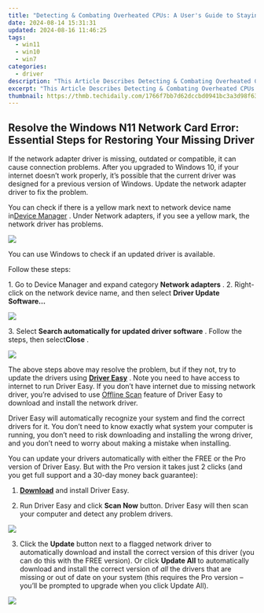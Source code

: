 ```yaml
---
title: "Detecting & Combating Overheated CPUs: A User's Guide to Staying Cool Under Pressure"
date: 2024-08-14 15:31:31
updated: 2024-08-16 11:46:25
tags:
  - win11
  - win10
  - win7
categories:
  - driver
description: "This Article Describes Detecting & Combating Overheated CPUs: A User's Guide to Staying Cool Under Pressure"
excerpt: "This Article Describes Detecting & Combating Overheated CPUs: A User's Guide to Staying Cool Under Pressure"
thumbnail: https://thmb.techidaily.com/1766f7bb7d62dccbd0941bc3a3d98f6308c902e159cc9f0ddd8cacd9204dab92.jpg
---
```


## Resolve the Windows N11 Network Card Error: Essential Steps for Restoring Your Missing Driver

If the network adapter driver is missing, outdated or compatible, it can cause connection problems. After you upgraded to Windows 10, if your internet doesn’t work properly, it’s possible that the current driver was designed for a previous version of Windows. Update the network adapter driver to fix the problem.

 You can check if there is a yellow mark next to network device name in[Device Manager](https://tools.techidaily.com/drivereasy/download/) . Under Network adapters, if you see a yellow mark, the network driver has problems.

![](https://images.drivereasy.com/wp-content/uploads/2016/04/img_57148e07e069a.png)

 You can use Windows to check if an updated driver is available.

Follow these steps:

 1\. Go to Device Manager and expand category **Network adapters** .
 2\. Right-click on the network device name, and then select **Driver Update Software…**

![](https://images.drivereasy.com/wp-content/uploads/2016/04/img_5714a3bb3ee89.png)

 3\. Select **Search automatically for updated driver software** . Follow the steps, then select**Close** .

![](https://images.drivereasy.com/wp-content/uploads/2016/04/img_5714a432e52c3.png)

 The above steps above may resolve the problem, but if they not, try to update the drivers using **[Driver Easy](https://tools.techidaily.com/drivereasy/download/)**  . Note you need to have access to internet to run Driver Easy. If you don’t have internet due to missing network driver, you’re advised to use [Offline Scan](https://tools.techidaily.com/drivereasy/download/) feature of Driver Easy to download and install the network driver.

 Driver Easy will automatically recognize your system and find the correct drivers for it. You don’t need to know exactly what system your computer is running, you don’t need to risk downloading and installing the wrong driver, and you don’t need to worry about making a mistake when installing.

 You can update your drivers automatically with either the FREE or the Pro version of Driver Easy. But with the Pro version it takes just 2 clicks (and you get full support and a 30-day money back guarantee):

 1) **[Download](https://tools.techidaily.com/drivereasy/download/)**   and install Driver Easy.

 2) Run Driver Easy and click **Scan Now**   button. Driver Easy will then scan your computer and detect any problem drivers.

![](https://images.drivereasy.com/wp-content/uploads/2017/07/img_59771b808d7ee.png)

 3) Click the **Update** button next to a flagged network driver to automatically download and install the correct version of this driver (you can do this with the FREE version). Or click **Update All**  to automatically download and install the correct version of _all_   the drivers that are missing or out of date on your system (this requires the Pro version – you’ll be prompted to upgrade when you click Update All).

![](https://images.drivereasy.com/wp-content/uploads/2017/07/img_59771b796af24.jpg)

<ins class="adsbygoogle"
     style="display:block"
     data-ad-format="autorelaxed"
     data-ad-client="ca-pub-7571918770474297"
     data-ad-slot="1223367746"></ins>



<ins class="adsbygoogle"
     style="display:block"
     data-ad-client="ca-pub-7571918770474297"
     data-ad-slot="8358498916"
     data-ad-format="auto"
     data-full-width-responsive="true"></ins>
